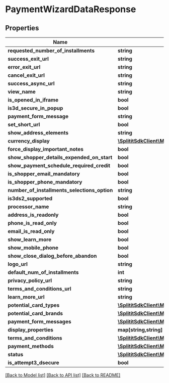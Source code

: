 # PaymentWizardDataResponse

## Properties
Name | Type | Description | Notes
------------ | ------------- | ------------- | -------------
**requested_number_of_installments** | **string** |  | [optional] 
**success_exit_url** | **string** |  | [optional] 
**error_exit_url** | **string** |  | [optional] 
**cancel_exit_url** | **string** |  | [optional] 
**success_async_url** | **string** |  | [optional] 
**view_name** | **string** |  | [optional] 
**is_opened_in_iframe** | **bool** |  | 
**is3d_secure_in_popup** | **bool** |  | [optional] 
**payment_form_message** | **string** |  | [optional] 
**set_short_url** | **bool** |  | 
**show_address_elements** | **string** |  | [optional] 
**currency_display** | [**\SplititSdkClient\Model\ExtendedCurrency**](ExtendedCurrency.md) |  | [optional] 
**force_display_important_notes** | **bool** |  | 
**show_shopper_details_expended_on_start** | **bool** |  | 
**show_payment_schedule_required_credit** | **bool** |  | 
**is_shopper_email_mandatory** | **bool** |  | 
**is_shopper_phone_mandatory** | **bool** |  | 
**number_of_installments_selections_option** | **string** |  | [optional] 
**is3ds2_supported** | **bool** |  | 
**processor_name** | **string** |  | [optional] 
**address_is_readonly** | **bool** |  | 
**phone_is_read_only** | **bool** |  | 
**email_is_read_only** | **bool** |  | 
**show_learn_more** | **bool** |  | 
**show_mobile_phone** | **bool** |  | 
**show_close_dialog_before_abandon** | **bool** |  | 
**logo_url** | **string** |  | [optional] 
**default_num_of_installments** | **int** |  | 
**privacy_policy_url** | **string** |  | [optional] 
**terms_and_conditions_url** | **string** |  | [optional] 
**learn_more_url** | **string** |  | [optional] 
**potential_card_types** | [**\SplititSdkClient\Model\CardType[]**](CardType.md) |  | [optional] 
**potential_card_brands** | [**\SplititSdkClient\Model\CardBrand[]**](CardBrand.md) |  | [optional] 
**payment_form_messages** | [**\SplititSdkClient\Model\PaymentFormMessage[]**](PaymentFormMessage.md) |  | [optional] 
**display_properties** | **map[string,string]** |  | [optional] 
**terms_and_conditions** | [**\SplititSdkClient\Model\TermsAndConditions**](TermsAndConditions.md) |  | [optional] 
**payment_methods** | [**\SplititSdkClient\Model\PaymentMethods[]**](PaymentMethods.md) |  | [optional] 
**status** | [**\SplititSdkClient\Model\InstallmentPlanStatus**](InstallmentPlanStatus.md) |  | 
**is_attempt3_dsecure** | **bool** |  | 

[[Back to Model list]](../README.md#documentation-for-models) [[Back to API list]](../README.md#documentation-for-api-endpoints) [[Back to README]](../README.md)


